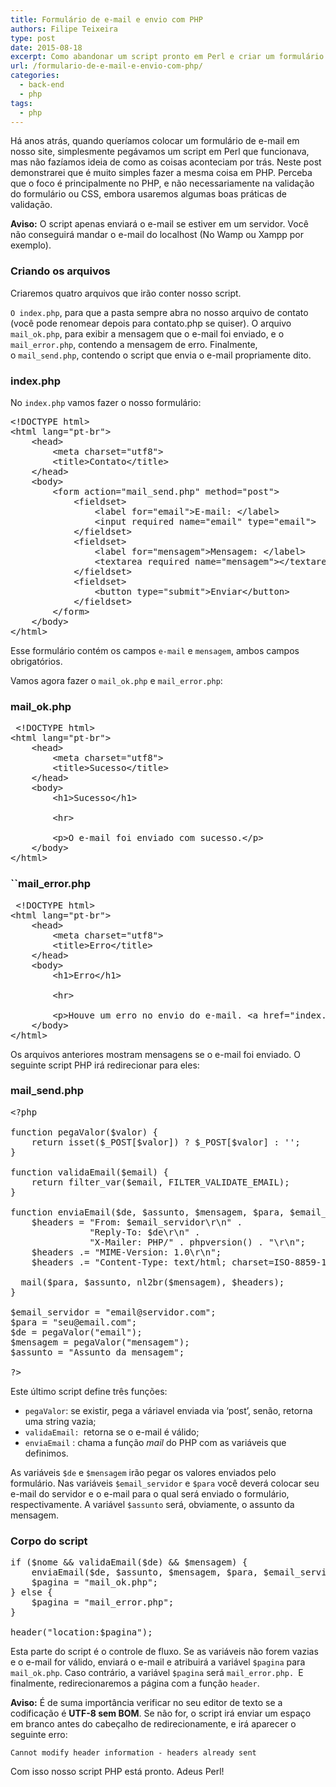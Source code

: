 ```yaml
---
title: Formulário de e-mail e envio com PHP
authors: Filipe Teixeira
type: post
date: 2015-08-18
excerpt: Como abandonar um script pronto em Perl e criar um formulário de envio de e-mail simples com PHP.
url: /formulario-de-e-mail-e-envio-com-php/
categories:
  - back-end
  - php
tags:
  - php
---
```

Há anos atrás, quando queríamos colocar um formulário de e-mail em nosso site, simplesmente pegávamos um script em Perl que funcionava, mas não fazíamos ideia de como as coisas aconteciam por trás. Neste post demonstrarei que é muito simples fazer a mesma coisa em PHP. Perceba que o foco é principalmente no PHP, e não necessariamente na validação do formulário ou CSS, embora usaremos algumas boas práticas de validação.

**Aviso:** O script apenas enviará o e-mail se estiver em um servidor. Você não conseguirá mandar o e-mail do localhost (No Wamp ou Xampp por exemplo).

### Criando os arquivos

Criaremos quatro arquivos que irão conter nosso script.

`O index.php`, para que a pasta sempre abra no nosso arquivo de contato (você pode renomear depois para contato.php se quiser). O arquivo `mail_ok.php`, para exibir a mensagem que o e-mail foi enviado, e o `mail_error.php`, contendo a mensagem de erro. Finalmente, o `mail_send.php`, contendo o script que envia o e-mail propriamente dito.

### index.php

No `index.php` vamos fazer o nosso formulário:

<pre class="lang-html prettyprint linenums">&lt;!DOCTYPE html&gt;
&lt;html lang="pt-br"&gt;
    &lt;head&gt;
        &lt;meta charset="utf8"&gt;
        &lt;title&gt;Contato&lt;/title&gt;
    &lt;/head&gt;
    &lt;body&gt;
        &lt;form action="mail_send.php" method="post"&gt;
            &lt;fieldset&gt;
                &lt;label for="email"&gt;E-mail: &lt;/label&gt;
                &lt;input required name="email" type="email"&gt;
            &lt;/fieldset&gt;
            &lt;fieldset&gt;
                &lt;label for="mensagem"&gt;Mensagem: &lt;/label&gt;
                &lt;textarea required name="mensagem"&gt;&lt;/textarea&gt;
            &lt;/fieldset&gt;
            &lt;fieldset&gt;
                &lt;button type="submit"&gt;Enviar&lt;/button&gt;
            &lt;/fieldset&gt;
        &lt;/form&gt;
    &lt;/body&gt;
&lt;/html&gt;</pre>

Esse formulário contém os campos `e-mail` e `mensagem`, ambos campos obrigatórios.

Vamos agora fazer o `mail_ok.php` e `mail_error.php`:

### mail_ok.php

<pre class="lang-html prettyprint linenums"> &lt;!DOCTYPE html&gt;
&lt;html lang="pt-br"&gt;
    &lt;head&gt;
        &lt;meta charset="utf8"&gt;
        &lt;title&gt;Sucesso&lt;/title&gt;
    &lt;/head&gt;
    &lt;body&gt;
        &lt;h1&gt;Sucesso&lt;/h1&gt;
        
        &lt;hr&gt;
        
        &lt;p&gt;O e-mail foi enviado com sucesso.&lt;/p&gt;
    &lt;/body&gt;
&lt;/html&gt;</pre>

### ``mail_error.php

<pre class="lang-html prettyprint linenums"> &lt;!DOCTYPE html&gt;
&lt;html lang="pt-br"&gt;
    &lt;head&gt;
        &lt;meta charset="utf8"&gt;
        &lt;title&gt;Erro&lt;/title&gt;
    &lt;/head&gt;
    &lt;body&gt;
        &lt;h1&gt;Erro&lt;/h1&gt;
        
        &lt;hr&gt;
        
        &lt;p&gt;Houve um erro no envio do e-mail. &lt;a href="index.php"&gt;Tentar novamente&lt;/a&gt;.&lt;/p&gt;
    &lt;/body&gt;
&lt;/html&gt;</pre>

Os arquivos anteriores mostram mensagens se o e-mail foi enviado. O seguinte script PHP irá redirecionar para eles:

### mail_send.php

<pre class="lang_php prettyprint linenums">&lt;?php

function pegaValor($valor) {
    return isset($_POST[$valor]) ? $_POST[$valor] : '';
}

function validaEmail($email) {
    return filter_var($email, FILTER_VALIDATE_EMAIL);
}

function enviaEmail($de, $assunto, $mensagem, $para, $email_servidor) {
    $headers = "From: $email_servidor\r\n" .
               "Reply-To: $de\r\n" .
               "X-Mailer: PHP/" . phpversion() . "\r\n";
    $headers .= "MIME-Version: 1.0\r\n";
    $headers .= "Content-Type: text/html; charset=ISO-8859-1\r\n";
  
  mail($para, $assunto, nl2br($mensagem), $headers);
}

$email_servidor = "email@servidor.com";
$para = "seu@email.com";
$de = pegaValor("email");
$mensagem = pegaValor("mensagem");
$assunto = "Assunto da mensagem";

?&gt;</pre>

Este último script define três funções:

  * `pegaValor`: se existir, pega a váriavel enviada via &#8216;post&#8217;, senão, retorna uma string vazia;
  * `validaEmail: `retorna se o e-mail é válido;
  * `enviaEmail` : chama a função _mail_ do PHP com as variáveis que definimos.

As variáveis `$de` e `$mensagem` irão pegar os valores enviados pelo formulário. Nas variáveis `$email_servidor` e `$para` você deverá colocar seu e-mail do servidor e o e-mail para o qual será enviado o formulário, respectivamente. A variável `$assunto` será, obviamente, o assunto da mensagem.

### Corpo do script

<pre class="lang_php prettyprint linenums">if ($nome && validaEmail($de) && $mensagem) {
    enviaEmail($de, $assunto, $mensagem, $para, $email_servidor);
    $pagina = "mail_ok.php";
} else {
    $pagina = "mail_error.php";
}

header("location:$pagina");</pre>

Esta parte do script é o controle de fluxo. Se as variáveis não forem vazias e o e-mail for válido, enviará o e-mail e atribuirá a variável `$pagina` para `mail_ok.php`. Caso contrário, a variável `$pagina` será `mail_error.php. `E finalmente, redirecionaremos a página com a função `header`.

**Aviso:** É de suma importância verificar no seu editor de texto se a codificação é **UTF-8 sem BOM**. Se não for, o script irá enviar um espaço em branco antes do cabeçalho de redirecionamente, e irá aparecer o seguinte erro:

`Cannot modify header information - headers already sent`

Com isso nosso script PHP está pronto. Adeus Perl!